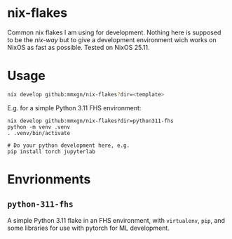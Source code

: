 # nix-flakes
Common nix flakes I am using for development. Nothing here is supposed to be the *nix-way* but to give  a development environment wich works on NixOS as fast as possible. Tested on NixOS 25.11.

# Usage 

```bash
nix develop github:mmxgn/nix-flakes?dir=<template>
```

E.g. for a simple Python 3.11 FHS environment:

```
nix develop github:mmxgn/nix-flakes?dir=python311-fhs
python -m venv .venv 
. .venv/bin/activate

# Do your python development here, e.g. 
pip install torch jupyterlab
```


# Envrionments

## `python-311-fhs`

A simple Python 3.11 flake in an FHS environment, with `virtualenv`, `pip`, and some libraries for use with pytorch for ML development. 

